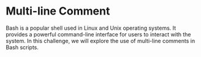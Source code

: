 # Multi-line Comment

Bash is a popular shell used in Linux and Unix operating systems. It provides a powerful command-line interface for users to interact with the system. In this challenge, we will explore the use of multi-line comments in Bash scripts.
